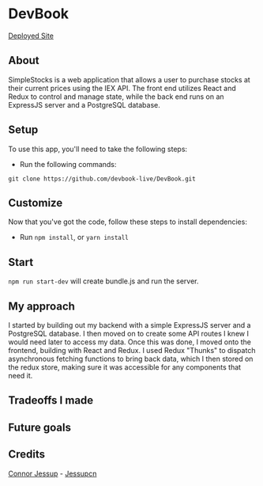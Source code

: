 # DevBook

[Deployed Site]()

## About

SimpleStocks is a web application that allows a user to purchase stocks at their current prices using the IEX API. The front end utilizes React and Redux to control and manage state, while the back end runs on an ExpressJS server and a PostgreSQL database.

## Setup

To use this app, you'll need to take the following steps:

- Run the following commands:

```
git clone https://github.com/devbook-live/DevBook.git
```

## Customize

Now that you've got the code, follow these steps to install dependencies:

- Run `npm install`, or `yarn install`

## Start

`npm run start-dev` will create bundle.js and run the server.

## My approach

I started by building out my backend with a simple ExpressJS server and a PostgreSQL database. I then moved on to create some API routes I knew I would need later to access my data. Once this was done, I moved onto the frontend, building with React and Redux. I used Redux "Thunks" to dispatch asynchronous fetching functions to bring back data, which I then stored on the redux store, making sure it was accessible for any components that need it.

## Tradeoffs I made

## Future goals

## Credits

[Connor Jessup](https://www.linkedin.com/in/connor-jessup/) - [Jessupcn](https://github.com/Jessupcn)
